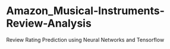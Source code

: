 # Amazon_Musical-Instruments-Review-Analysis
Review Rating Prediction using Neural Networks and Tensorflow
